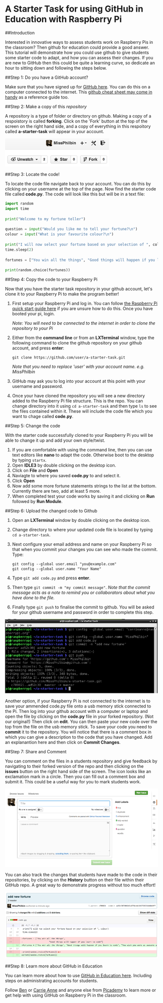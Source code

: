 # A Starter Task for using GitHub in Education with Raspberry Pi

##Introduction

Interested in innovative ways to assess students work on Raspberry Pis in the classroom? Then github for education could provide a good answer. This tutorial will demonstrate how you could use github to give students some starter code to adapt, and how you can assess their changes. If you are new to GitHub then this could be quite a learning curve, so dedicate an hour to sitting down and following the steps below. 

##Step 1: Do you have a GitHub account?

Make sure that you have signed up for [GitHub here](https://github.com/). You can do this on a computer connected to the internet. This [github cheat sheet may come in handy](https://education.github.com/git-cheat-sheet-education.pdf) as a reference guide too.

##Step 2: Make a copy of this *repository*

A repository is a type of folder or directory on github. Making a copy of a respoistory is called **forking**. Click on the 'Fork' button at the top of the screen on the right hand side, and a copy of everything in this respoitory called **a-starter-task** will appear in your account.

![](forking.png)

##Step 3: Locate the code!

To locate the code file navigate back to your account. You can do this by clicking on your username at the top of the page. Now find the starter code file called **code.py**.  The code will look like this but will be in a text file:

```python
import random
import time

print("Welcome to my fortune teller")

question = input("Would you like me to tell your fortune?\n")
colour = input("What is your favourite colour?\n")

print("I will now select your fortune based on your selection of ", colour)
time.sleep(2)

fortunes = ["You win all the things", "Good things will happen if you learn to code"]
			
print(random.choice(fortunes))

```			

##Step 4: Copy the code to your Raspberry Pi

Now that you have the starter task repository in your github account, let's clone it to your Raspberry Pi to make the program better!

1. First setup your Raspberry Pi and log in. You can follow [the Raspberry Pi quick start guide here](http://www.raspberrypi.org/help/quick-start-guide/) if you are unsure how to do this. Once you have booted your pi, login.

	*Note: You will need to be connected to the internet in order to clone the repository to your Pi*

2. Either from the **command line** or from an **LXTerminal** window, type the following command to clone the github repository on your github account, and press **enter**:

	```
	git clone https://github.com/user/a-starter-task.git
	``` 
	*Note that you need to replace 'user' with your account name. e.g. MissPhilbin*

3. GitHub may ask you to log into your account at this point with your username and password.

4. Once your have cloned the repository you will see a new directory added to the Raspberry Pi file structure. This is the repo. You can change directory into it using `cd a-starter-task` and then type `ls` to see the files contained within it. These will include the code file which you want to chage called **code.py**.	

##Step 5: Change the code

With the starter code successfully cloned to your Raspberry Pi you will be able to change it up and add your own style/twist. 

1. If you are comfortable with using the command line, then you can use text editors like **nano** to adapt the code. Otherwise boot to the desktop by typing `startx`.
2. Open **IDLE3** by double clicking on the desktop icon. 
3. Click on **File** and **Open**
4. Naviagte to where you saved **code.py** to and select it.
5. Click **Open**
6. Now add some more fortune statements strings to the list at the bottom. Currently there are two, add at least 5 more.
7. When completed test your code works by saving it and clicking on **Run** followed by **Run Module**.

##Step 6: Upload the changed code to Github

1. Open an **LXTerminal** window by double clicking on the desktop icon.
2. Change directory to where your updated code file is located by typing `cd a-starter-task`.
2. Next configure your email address and name on your Raspberry Pi so that when you commit your changes you can see who made the commit. Type:

	```
	git config --global user.email "you@example.com"
	git config --global user.name "Your Name"
	```
3. Type `git add code.py` and press **enter**.
4. Then type `git commit -m "my commit message"`. *Note that the commit message acts as a note to remind you or collaborators about what you have done to the file.*
5. Finally type `git push` to finalise the commit to github. You will be asked for your github username and password in order to complete this step.

![](command-commit.png)

Another option, if your Raspberry Pi is not connected to the internet is to save your ammended code.py file onto a usb memory stick connected to the Pi. Then log into your github account with a computer or laptop and open the file by clicking on the **code.py** file in your forked repository. (Not our original!) Then click on **edit**. You can then paste your new code over the top from the file on the usb memory stick. To save your code you need to **commit** it to the repository. You will notice that there is a comment box in which you can give a description to the code that you have changed. Add an explanantion here and then click on **Commit Changes**.

##Step 7: Share and Comment

You can comment on the files in a students repository and give feedback by navigating to their forked version of the repo and then clicking on the **issues** button on the right hand side of the screen. The icon looks like an exclamation mark in a circle. Then you can fill out a comment box and submit it. This could be a useful way for you to mark students work. 

![](issues.png)

You can also track the changes that students have made to the code in their repositories, by clicking on the **History** button on their file within their GitHub repo. A great way to demonstrate progress without too much effort!

![](history.png)

##Step 8: Learn more about GitHub in Education

You can learn more about how to use [GitHub in Education here](https://education.github.com/guide). Including steps on administrating accounts for students. 

Follow [Ben](http://github.com/bennuttall) or [Carrie Anne](http://github.com/missphilbin) and anyone else from [Picademy](https://github.com/picademy) to learn more or get help with using GitHub on Raspberry Pi in the classroom.

